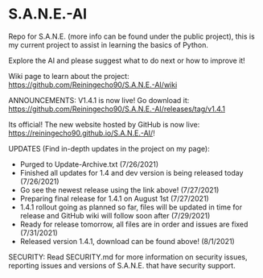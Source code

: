# S.A.N.E.-AI
Repo for S.A.N.E. (more info can be found under the public project), this is my current project to assist in learning the basics of Python.

Explore the AI and please suggest what to do next or how to improve it!

Wiki page to learn about the project: https://github.com/Reiningecho90/S.A.N.E.-AI/wiki

ANNOUNCEMENTS: 
V1.4.1 is now live! Go download it: https://github.com/Reiningecho90/S.A.N.E.-AI/releases/tag/v1.4.1

Its official! The new website hosted by GitHub is now live: https://reiningecho90.github.io/S.A.N.E.-AI/!

UPDATES (Find in-depth updates in the project on my page):
- Purged to Update-Archive.txt (7/26/2021)
- Finished all updates for 1.4 and dev version is being released today (7/26/2021)
- Go see the newest release using the link above! (7/27/2021)
- Preparing final release for 1.4.1 on August 1st (7/27/2021)
- 1.4.1 rollout going as planned so far, files will be updated in time for release and GitHub wiki will follow soon after (7/29/2021)
- Ready for release tomorrow, all files are in order and issues are fixed (7/31/2021)
- Released version 1.4.1, download can be found above! (8/1/2021)

SECURITY:
Read SECURITY.md for more information on security issues, reporting issues and versions of S.A.N.E. that have security support.
